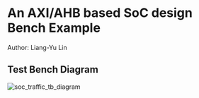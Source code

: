 An AXI/AHB based SoC design Bench Example
============
Author: Liang-Yu Lin

## Test Bench Diagram
![soc_traffic_tb_diagram](https://github.com/LinLiang-Yu/SoC-Traffic-Example/blob/main/SoC_Traffic_Bench_Example.jpg)
